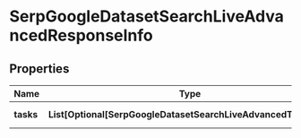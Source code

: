 # SerpGoogleDatasetSearchLiveAdvancedResponseInfo


## Properties

| Name | Type | Description | Notes |
|------------ | ------------- | ------------- | -------------|
**tasks** | **List[Optional[SerpGoogleDatasetSearchLiveAdvancedTaskInfo]]** | array of tasks |[optional]|